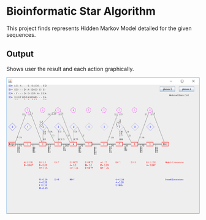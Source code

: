 # Bioinformatic Star Algorithm
This project finds represents Hidden Markov Model detailed for the given sequences.

## Output
Shows user the result and each action graphically.

![alt-tag](result.jpg)
